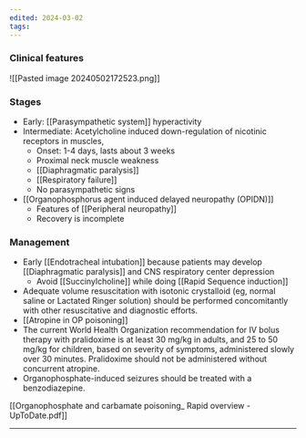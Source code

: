 ```yaml
---
edited: 2024-03-02
tags:
---
```

### Clinical features
![[Pasted image 20240502172523.png]]

### Stages
- Early: [[Parasympathetic system]] hyperactivity
- Intermediate: Acetylcholine induced down-regulation of nicotinic receptors in muscles, 
	- Onset: 1-4 days, lasts about 3 weeks
	- Proximal neck muscle weakness
	- [[Diaphragmatic paralysis]]
	- [[Respiratory failure]]
	- No parasympathetic signs
- [[Organophosphorus agent induced delayed neuropathy (OPIDN)]] 
	- Features of [[Peripheral neuropathy]]
	- Recovery is incomplete
### Management
- Early [[Endotracheal intubation]] because patients may develop [[Diaphragmatic paralysis]] and CNS respiratory center depression
	- Avoid [[Succinylcholine]] while doing [[Rapid Sequence induction]]
- Adequate volume resuscitation with isotonic crystalloid (eg, normal saline or Lactated Ringer solution) should be performed concomitantly with other resuscitative and diagnostic efforts.
- [[Atropine in OP poisoning]] 
- The current World Health Organization recommendation for IV bolus therapy with pralidoxime is at least 30 mg/kg in adults, and 25 to 50 mg/kg for children, based on severity of symptoms, administered slowly over 30 minutes. Pralidoxime should not be administered without concurrent atropine.
- Organophosphate-induced seizures should be treated with a benzodiazepine.

[[Organophosphate and carbamate poisoning_ Rapid overview - UpToDate.pdf]] 


---
